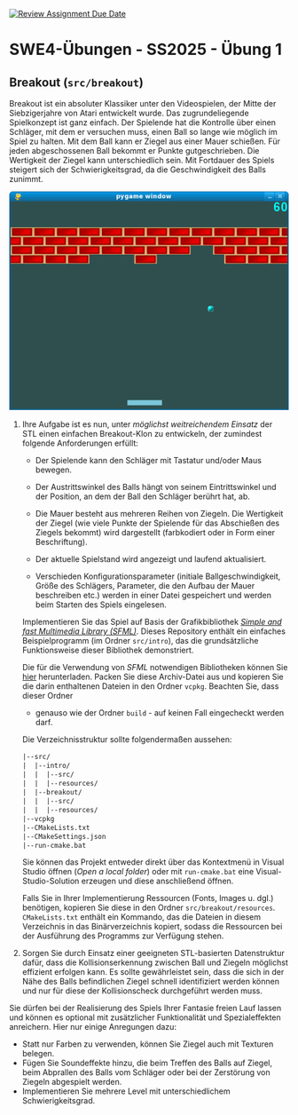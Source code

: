 [![Review Assignment Due Date](https://classroom.github.com/assets/deadline-readme-button-22041afd0340ce965d47ae6ef1cefeee28c7c493a6346c4f15d667ab976d596c.svg)](https://classroom.github.com/a/NJj3NOqn)
# **SWE4-Übungen - SS2025 - Übung 1**

## **Breakout (`src/breakout`)**

Breakout ist ein absoluter Klassiker unter den Videospielen, der Mitte der
Siebzigerjahre von Atari entwickelt wurde. Das zugrundeliegende Spielkonzept ist
ganz einfach. Der Spielende hat die Kontrolle über einen Schläger, mit dem er
versuchen muss, einen Ball so lange wie möglich im Spiel zu halten. Mit dem Ball
kann er Ziegel aus einer Mauer schießen. Für jeden abgeschossenen Ball bekommt
er Punkte gutgeschrieben. Die Wertigkeit der Ziegel kann unterschiedlich sein.
Mit Fortdauer des Spiels steigert sich der Schwierigkeitsgrad, da die
Geschwindigkeit des Balls zunimmt.

<div align="center">
  <img src="./doc/breakout.png">
</div>

1. Ihre Aufgabe ist es nun, unter *möglichst weitreichendem Einsatz* der STL
   einen einfachen Breakout-Klon zu entwickeln, der zumindest folgende Anforderungen erfüllt: 

    *	Der Spielende kann den Schläger mit Tastatur und/oder Maus bewegen. 

    *	Der Austrittswinkel des Balls hängt von seinem Eintrittswinkel und der
    Position, an dem der Ball den Schläger berührt hat, ab. 

    *	Die Mauer besteht aus mehreren Reihen von Ziegeln. Die Wertigkeit der Ziegel
    (wie viele Punkte der Spielende für das Abschießen des Ziegels bekommt) wird
    dargestellt (farbkodiert oder in Form einer Beschriftung).

    *	Der aktuelle Spielstand wird angezeigt und laufend aktualisiert. 

    *	Verschieden Konfigurationsparameter (initiale Ballgeschwindigkeit, Größe des
    Schlägers, Parameter, die den Aufbau der Mauer beschreiben etc.) werden in einer
    Datei gespeichert und werden beim Starten des Spiels eingelesen.

    Implementieren Sie das Spiel auf Basis der Grafikbibliothek [*Simple and fast
    Multimedia Library (SFML)*](https://www.sfml-dev.org/documentation/3.0.0/).
    Dieses Repository enthält ein einfaches Beispielprogramm (im Ordner
    `src/intro`), das die grundsätzliche Funktionsweise dieser Bibliothek demonstriert.

    Die für die Verwendung von *SFML* notwendigen Bibliotheken können Sie
    [hier](https://fhooe-my.sharepoint.com/:u:/g/personal/p20058_fhooe_at/ETo5O1NcHodKoWVBweh2MGsBc7L-GfQuh9DOoO1U4io4ow?e=ZbCxDz)
    herunterladen. Packen Sie diese Archiv-Datei aus und kopieren Sie die darin
    enthaltenen Dateien in den Ordner `vcpkg`. Beachten Sie, dass dieser Ordner
    - genauso wie der Ordner `build` - auf keinen Fall eingecheckt werden darf.

    Die Verzeichnisstruktur sollte folgendermaßen
    aussehen:
      ```
      |--src/
      |  |--intro/
      |  |  |--src/
      |  |  |--resources/
      |  |--breakout/
      |  |  |--src/
      |  |  |--resources/
      |--vcpkg
      |--CMakeLists.txt
      |--CMakeSettings.json
      |--run-cmake.bat
      ```
    
    Sie können das Projekt entweder direkt über das Kontextmenü in Visual Studio
    öffnen (*Open a local folder*) oder mit `run-cmake.bat` eine
    Visual-Studio-Solution erzeugen und diese anschließend öffnen.
    
    Falls Sie in Ihrer Implementierung Ressourcen (Fonts, Images u. dgl.) benötigen,
    kopieren Sie diese in den Ordner `src/breakout/resources`. `CMakeLists.txt`
    enthält ein Kommando, das die Dateien in diesem Verzeichnis in das
    Binärverzeichnis kopiert, sodass die Ressourcen bei der Ausführung des Programms
    zur Verfügung stehen.

2. Sorgen Sie durch Einsatz einer geeigneten STL-basierten Datenstruktur dafür,
   dass die Kollisionserkennung zwischen Ball und Ziegeln möglichst effizient
   erfolgen kann. Es sollte gewährleistet sein, dass die sich in der Nähe des
   Balls befindlichen Ziegel schnell identifiziert werden können und nur für
   diese der Kollisionscheck durchgeführt werden muss.

Sie dürfen bei der Realisierung des Spiels Ihrer Fantasie freien Lauf
lassen und können es optional mit zusätzlicher Funktionalität und
Spezialeffekten anreichern. Hier nur einige Anregungen dazu:

* Statt nur Farben zu verwenden, können Sie Ziegel auch mit Texturen belegen.
* Fügen Sie Soundeffekte hinzu, die beim Treffen des Balls auf Ziegel, beim
  Abprallen des Balls vom Schläger oder bei der Zerstörung von Ziegeln
  abgespielt werden.
* Implementieren Sie mehrere Level mit unterschiedlichem Schwierigkeitsgrad.
